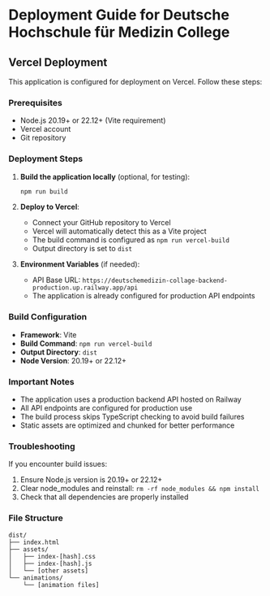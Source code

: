 # Deployment Guide for Deutsche Hochschule für Medizin College

## Vercel Deployment

This application is configured for deployment on Vercel. Follow these steps:

### Prerequisites
- Node.js 20.19+ or 22.12+ (Vite requirement)
- Vercel account
- Git repository

### Deployment Steps

1. **Build the application locally** (optional, for testing):
   ```bash
   npm run build
   ```

2. **Deploy to Vercel**:
   - Connect your GitHub repository to Vercel
   - Vercel will automatically detect this as a Vite project
   - The build command is configured as `npm run vercel-build`
   - Output directory is set to `dist`

3. **Environment Variables** (if needed):
   - API Base URL: `https://deutschemedizin-collage-backend-production.up.railway.app/api`
   - The application is already configured for production API endpoints

### Build Configuration

- **Framework**: Vite
- **Build Command**: `npm run vercel-build`
- **Output Directory**: `dist`
- **Node Version**: 20.19+ or 22.12+

### Important Notes

- The application uses a production backend API hosted on Railway
- All API endpoints are configured for production use
- The build process skips TypeScript checking to avoid build failures
- Static assets are optimized and chunked for better performance

### Troubleshooting

If you encounter build issues:
1. Ensure Node.js version is 20.19+ or 22.12+
2. Clear node_modules and reinstall: `rm -rf node_modules && npm install`
3. Check that all dependencies are properly installed

### File Structure

```
dist/
├── index.html
├── assets/
│   ├── index-[hash].css
│   ├── index-[hash].js
│   └── [other assets]
└── animations/
    └── [animation files]
```
